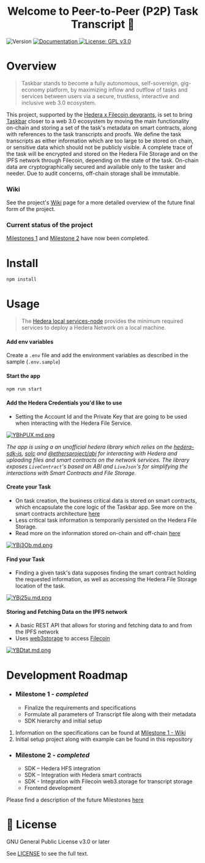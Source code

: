 <h1 align="center">Welcome to Peer-to-Peer (P2P) Task Transcript 👋</h1>
<p>
  <img alt="Version" src="https://img.shields.io/badge/version-0.1.0-blue.svg?cacheSeconds=2592000" />
  <a href="https://wiki.3vs.ro/grants/hedera-filecoin/specs-1" target="_blank">
    <img alt="Documentation" src="https://img.shields.io/badge/documentation-yes-brightgreen.svg" />
  </a>
  <a href="https://github.com/taskbar-team/hedera-filecoin-devgrant/blob/main/LICENSE" target="_blank">
    <img alt="License: GPL v3.0" src="https://img.shields.io/badge/license-GPL%20v3.0-brightgreen.svg" />
  </a>
</p>

# Overview
  >Taskbar stands to become a fully autonomous, self-sovereign, gig-economy platform, by maximizing inflow and outflow of tasks and services between users via a secure, trustless, interactive and inclusive web 3.0 ecosystem.
  
This project, supported by the [Hedera x Filecoin devgrants](https://github.com/filecoin-project/devgrants/pull/319/files), is set to bring [Taskbar](https://mytaskbar.io/) closer to a web 3.0 ecosystem by moving the main functionality on-chain and storing a set of the task's metadata on smart contracts, along with references to the task transcripts and proofs. 
We define the task transcripts as either information which are too large to be stored on chain, or sensitive data which should not be publicly visible. A complete trace of the task will be encrypted and stored on the Hedera File Storage and on the IPFS network through Filecoin, depending on the state of the task. On-chain data are cryptographically secured and available only to the tasker and needer. Due to audit concerns, off-chain storage shall be immutable.

### Wiki

See the project's [Wiki](https://wiki.3vs.ro/grants/hedera-filecoin/specs-1) page for a more detailed overview of the future final form of the project. 

### Current status of the project
[Milestones 1](https://github.com/filecoin-project/devgrants/pull/319/files#diff-59f3ec70bb70081eea275ef994aa071ed15321920db5e55fbb2e6d99c6849065R32) and [Milestone 2](https://github.com/filecoin-project/devgrants/pull/319/files#diff-59f3ec70bb70081eea275ef994aa071ed15321920db5e55fbb2e6d99c6849065R38) have now been completed.

# Install

```sh
npm install
```

# Usage

> The [Hedera local services-node](https://github.com/three-Vs/dockerized-hedera-services) provides the minimum required services to deploy a Hedera Network on a local machine.

#### Add env variables

Create a `.env` file and add the environment variables as described in the sample (`.env.sample`)

#### Start the app

```sh
npm run start
```
 #### Add the Hedera Credentials you'd like to use
 - Setting the Account Id and the Private Key that are going to be used when interacting with the Hedera File Service.
 
[![YBhPUX.md.png](https://iili.io/YBhPUX.md.png)](https://freeimage.host/i/YBhPUX)

*The app is using a an unofficial hedera library which relies on the [hedera-sdk-js](https://github.com/hashgraph/hedera-sdk-js), [solc](https://github.com/ethereum/solc-js) and [@ethersproject/abi](https://github.com/ethers-io/ethers.js) for interacting with Hedera and uploading files and smart contracts on the network services. The library exposes `LiveContract`'s based on ABI and `LiveJson`'s for simplifying the interactions with Smart Contracts and File Storage.*
 #### Create your Task
 - On task creation, the business critical data is stored on smart contracts, which encapsulate the core logic of the Taskbar app. See more on the smart contracts architecture [here](https://wiki.3vs.ro/grants/hedera-filecoin/specs-1#dtaskbar-architecture)
 - Less critical task information is temporarily persisted on the Hedera File Storage.
 - Read more on the information stored on-chain and off-chain [here](https://wiki.3vs.ro/grants/hedera-filecoin/specs-1#on-chain-storage)
 
[![YBj3Ob.md.png](https://iili.io/YBj3Ob.md.png)](https://freeimage.host/i/YBj3Ob)

 #### Find your Task
 - Finding a given task's data supposes finding the smart contract holding the requested information, as well as accessing the Hedera File Storage location of the task.

[![YBj25u.md.png](https://iili.io/YBj25u.md.png)](https://freeimage.host/i/YBj25u)

 #### Storing and Fetching Data on the IPFS network 
 - A basic REST API that allows for storing and fetching data to and from the IPFS network
 - Uses [web3storage](https://web3.storage/) to access [Filecoin](https://filecoin.io/)

[![YBDtat.md.png](https://iili.io/YBDtat.md.png)](https://freeimage.host/i/YBDtat)

# Development Roadmap
- ### Milestone 1 - <em>completed</em>
  - Finalize the requirements and specifications
  - Formulate all parameters of Transcript file along with their metadata
  - SDK hierarchy and initial setup

1. Information on the specifications can be found at [Milestone 1 - Wiki](https://wiki.3vs.ro/grants/hedera-filecoin/specs-1)
2. Initial setup project along with example can be found in this repository

- ### Milestone 2 - <em>completed</em>
  - SDK – Hedera HFS integration
  - SDK – Integration with Hedera smart contracts
  - SDK - Integration with Filecoin web3.storage for transcript storage
  - Frontend development

Please find a description of the future Milestones [here](https://github.com/filecoin-project/devgrants/pull/319/files#diff-59f3ec70bb70081eea275ef994aa071ed15321920db5e55fbb2e6d99c6849065R45)
<br/>


# 📝 License

GNU General Public License v3.0 or later

See [LICENSE](https://github.com/taskbar-team/hedera-filecoin-devgrant/blob/main/LICENSE) to see the full text.
